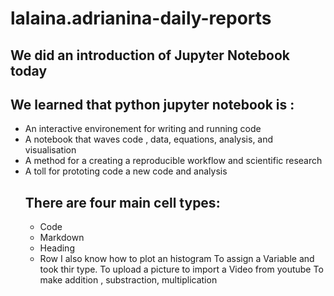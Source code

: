 # lalaina.adrianina-daily-reports
## We did an introduction of Jupyter Notebook today
## We learned that python jupyter notebook is :
* An interactive environement for writing and running code
* A notebook that waves code , data, equations, analysis, and visualisation
* A method for a creating a reproducible workflow and scientific research
* A toll for prototing code a new code and analysis
  ## There are four main cell types:
  - Code
  - Markdown
  - Heading
  - Row
  I also know how to plot an histogram
To assign a Variable and took thir type.
To upload a picture
to import a Video from youtube
To make addition , substraction, multiplication
